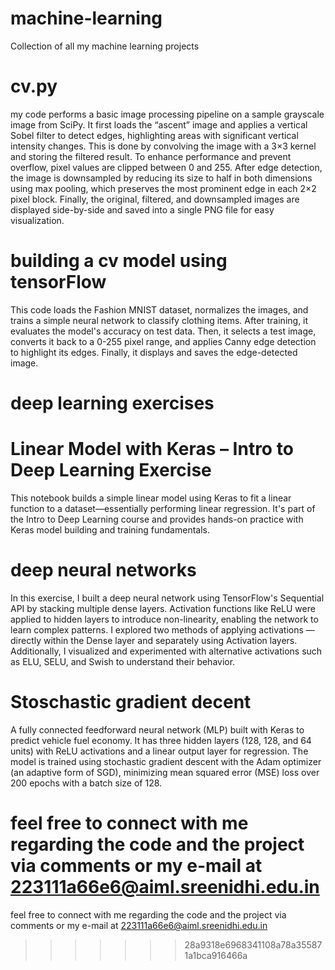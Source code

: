 # machine-learning
Collection of all my machine learning projects 
# cv.py
my code performs a basic image processing pipeline on a sample grayscale image from SciPy. It first loads the “ascent” image and applies a vertical Sobel filter to detect edges, highlighting areas with significant vertical intensity changes. This is done by convolving the image with a 3×3 kernel and storing the filtered result. To enhance performance and prevent overflow, pixel values are clipped between 0 and 255. After edge detection, the image is downsampled by reducing its size to half in both dimensions using max pooling, which preserves the most prominent edge in each 2×2 pixel block. Finally, the original, filtered, and downsampled images are displayed side-by-side and saved into a single PNG file for easy visualization.
# building a cv model using tensorFlow
This code loads the Fashion MNIST dataset, normalizes the images, and trains a simple neural network to classify clothing items. After training, it evaluates the model's accuracy on test data. Then, it selects a test image, converts it back to a 0-255 pixel range, and applies Canny edge detection to highlight its edges. Finally, it displays and saves the edge-detected image.
# deep learning exercises
# Linear Model with Keras – Intro to Deep Learning Exercise
This notebook builds a simple linear model using Keras to fit a linear function to a dataset—essentially performing linear regression. It's part of the Intro to Deep Learning course and provides hands-on practice with Keras model building and training fundamentals.
 # deep neural networks
In this exercise, I built a deep neural network using TensorFlow's Sequential API by stacking multiple dense layers. Activation functions like ReLU were applied to hidden layers to introduce non-linearity, enabling the network to learn complex patterns. I explored two methods of applying activations — directly within the Dense layer and separately using Activation layers. Additionally, I visualized and experimented with alternative activations such as ELU, SELU, and Swish to understand their behavior.
# Stoschastic gradient decent
A fully connected feedforward neural network (MLP) built with Keras to predict vehicle fuel economy.
It has three hidden layers (128, 128, and 64 units) with ReLU activations and a linear output layer for regression.
The model is trained using stochastic gradient descent with the Adam optimizer (an adaptive form of SGD), minimizing mean squared error (MSE) loss over 200 epochs with a batch size of 128.


 feel free to connect with me regarding the code and the project via comments or my e-mail at 223111a66e6@aiml.sreenidhi.edu.in
=======
 feel free to connect with me regarding the code and the project via comments or my e-mail at 223111a66e6@aiml.sreenidhi.edu.in
>>>>>>> 28a9318e6968341108a78a355871a1bca916466a
